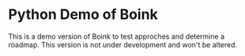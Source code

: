 # Python Demo of Boink
This is a demo version of Boink to test approches and determine a roadmap.
This version is not under development and won't be altered.